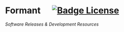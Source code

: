 
# Formant    [![Badge License]][License]

*Software Releases & Development Resources*




<!----------------------------------------------------------------------------->

[Badge License]: https://img.shields.io/badge/License-Apache_2.0-D22128?style=for-the-badge
[License]: LICENSE